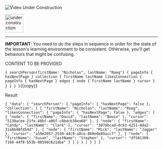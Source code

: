 ![Video Under Construction](https://raw.githubusercontent.com/reselbob/katacoda-scenarios/master/understanding-graphql-using-imbob/images/video-under-construction.jpg)
 
 <img src="http://www.gosc.org/_Media/under-construction-yellow-d_med.png" width="60" alt="under construction" />

------

**IMPORTANT**: You need to do the steps in sequence in order for the state of the lesson's learning environment to be
consistent. Otherwise, you'll get behaviors that might be confusing.

CONTENT TO BE PROVIDED

`
{
  searchPerson(firstName: "Nicholas", lastName: "Roeg") {
    pageInfo {
      hasNextPage
    }
    collection {
      firstName
      lastName
      likesConnection {
        pageInfo {
          hasNextPage
        }
        edges {
          node {
            firstName
            lastName
          }
          cursor
        }
      }
    }
  }
}
`{{copy}}

Result

`
{
  "data": {
    "searchPerson": {
      "pageInfo": {
        "hasNextPage": false
      },
      "collection": [
        {
          "firstName": "Nicholas",
          "lastName": "Roeg",
          "likesConnection": {
            "pageInfo": {
              "hasNextPage": false
            },
            "edges": [
              {
                "node": {
                  "firstName": "David",
                  "lastName": "Bowie"
                },
                "cursor": "5130acee-21fe-48bf-a06f-c8bdcb38ea60"
              },
              {
                "node": {
                  "firstName": "Candy",
                  "lastName": "Clark"
                },
                "cursor": "3079bcad-dc93-4251-8da2-31a8b40fd54d"
              },
              {
                "node": {
                  "firstName": "Mick",
                  "lastName": "Jagger"
                },
                "cursor": "a19e2057-2530-44c9-a8ce-869ede85acc7"
              },
              {
                "node": {
                  "firstName": "Susan",
                  "lastName": "Stephen"
                },
                "cursor": "df501309-f168-44f8-b53b-0859dc621abe"
              }
            ]
          }
        }
      ]
    }
  }
}
`